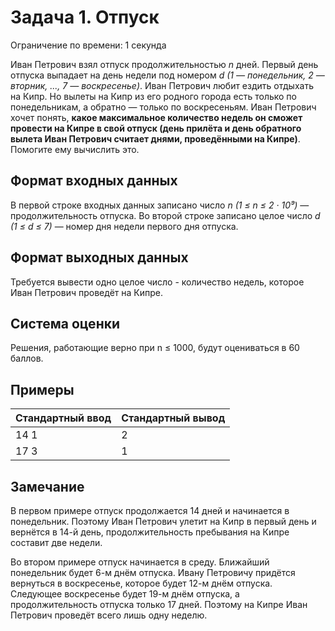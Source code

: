 # Задача 1. Отпуск

Ограничение по времени: 1 секунда

Иван Петрович взял отпуск продолжительностью _n_ дней. Первый день отпуска выпадает на день недели под номером _d (1 — понедельник, 2 — вторник, ..., 7 — воскресенье)_. Иван Петрович любит ездить отдыхать на Кипр. Но вылеты на Кипр из его родного города есть только по понедельникам, а обратно — только по воскресеньям. Иван Петрович хочет понять, **какое максимальное количество недель он сможет провести на Кипре в свой отпуск (день прилёта и день обратного вылета Иван Петрович считает днями, проведёнными на Кипре)**. Помогите ему вычислить это.

## Формат входных данных
В первой строке входных данных записано число _n (1 ≤ n ≤ 2 · 10⁹)_ — продолжительность отпуска. Во второй строке записано целое число _d (1 ≤ d ≤ 7)_ — номер дня недели первого дня отпуска.

## Формат выходных данных
Требуется вывести одно целое число - количество недель, которое Иван Петрович проведёт на Кипре.

## Система оценки
Решения, работающие верно при n ≤ 1000, будут оцениваться в 60 баллов.

## Примеры
| Стандартный ввод | Стандартный вывод |
|----|---|
| 14 1 | 2 |
| 17 3 | 1 |

## Замечание
В первом примере отпуск продолжается 14 дней и начинается в понедельник. Поэтому Иван Петрович улетит на Кипр в первый день и вернётся в 14-й день, продолжительность пребывания на Кипре составит две недели.

Во втором примере отпуск начинается в среду. Ближайший понедельник будет 6-м днём отпуска. Ивану Петровичу придётся вернуться в воскресенье, которое будет 12-м днём отпуска. Следующее воскресенье будет 19-м днём отпуска, а продолжительность отпуска только 17 дней. Поэтому на Кипре Иван Петрович проведёт всего лишь одну неделю.
